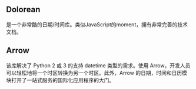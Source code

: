 

## Dolorean

是一个非常酷的日期/时间库。类似JavaScript的moment，拥有非常完善的技术文档。

## Arrow

该库解决了 Python 2 或 3 的支持 datetime 类型的需求。使用 Arrow，开发人员可以轻松地将一个时区转换为另一个时区。此外，Arrow 的日期，时间和日历模块打开了一站式服务的国际化应用程序的大门。